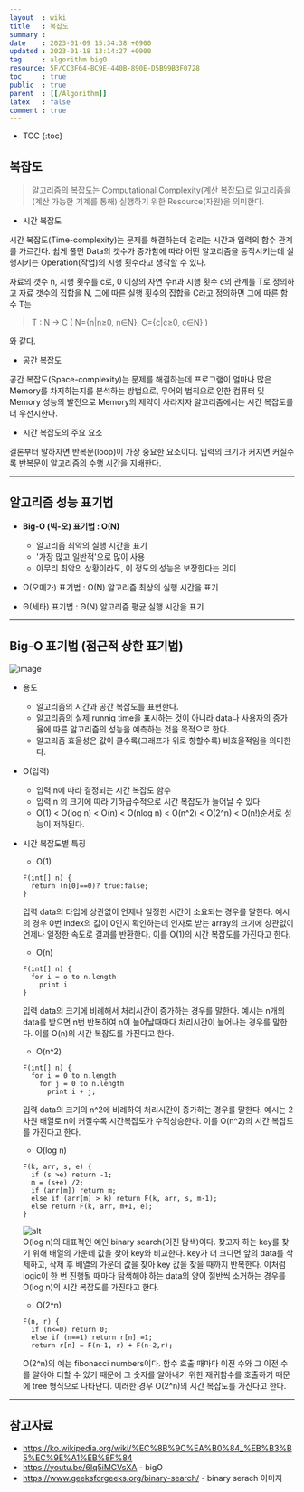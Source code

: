 ```yaml
---
layout  : wiki
title   : 복잡도 
summary : 
date    : 2023-01-09 15:34:38 +0900
updated : 2023-01-18 13:14:27 +0900
tag     : algorithm bigO
resource: 5F/CC3F64-BC9E-440B-890E-D5B99B3F0728
toc     : true
public  : true
parent  : [[/Algorithm]]
latex   : false
comment : true
---
```

* TOC
{:toc}

## 복잡도

> 알고리즘의 복잡도는 Computational Complexity(계산 복잡도)로 알고리즘을 (계산 가능한 기계를 통해) 실행하기 위한 Resource(자원)을 의미한다.
 

- 시간 복잡도

 시간 복잡도(Time-complexity)는 문제를 해결하는데 걸리는 시간과 입력의 함수 관계를 가르킨다. 쉽게 풀면 Data의 갯수가 증가함에 따라 어떤 알고리즘을 동작시키는데 실행시키는 Operation(작업)의 시행 횟수라고 생각할 수 있다. 
 
자료의 갯수 n, 시행 횟수를 c로, 0 이상의 자연 수n과 시행 횟수 c의 관계를 T로 정의하고
자료 갯수의 집합을 N, 그에 따른 실행 횟수의 집합을 C라고 정의하면 그에 따른 함수 T는

> T : N -> C ( N={n|n≥0, n∈N}, C={c|c≥0, c∈N} ) 

와 같다.


- 공간 복잡도

 공간 복잡도(Space-complexity)는 문제를 해결하는데 프로그램이 얼마나 많은 Memory를 차지하는지를 분석하는 방법으로, 무어의 법칙으로 인한 컴퓨터 및 Memory 성능의 발전으로 Memory의 제약이 사라지자 알고리즘에서는 시간 복잡도를 더 우선시한다.
 

- 시간 복잡도의 주요 요소

 결론부터 말하자면 반복문(loop)이 가장 중요한 요소이다. 입력의 크기가 커지면 커질수록 반복문이 알고리즘의 수행 시간을 지배한다.
 

---
 
## 알고리즘 성능 표기법

- **Big-O (빅-오) 표기법 : O(N)**
  - 알고리즘 최악의 실행 시간을 표기
  - '가장 많고 일반적'으로 많이 사용
  - 아무리 최악의 상황이라도, 이 정도의 성능은 보장한다는 의미


- Ω(오메가) 표기법 : Ω(N)
  알고리즘 최상의 실행 시간을 표기


- Θ(세타) 표기법 : Θ(N)
  알고리즘 평균 실행 시간을 표기
  
---

## Big-O 표기법 (점근적 상한 표기법)

![image](https://img1.daumcdn.net/thumb/R1280x0/?scode=mtistory2&fname=https%3A%2F%2Ft1.daumcdn.net%2Fcfile%2Ftistory%2F99EF1E395C7EB4B601)

- 용도
  - 알고리즘의 시간과 공간 복잡도를 표현한다.
  - 알고리즘의 실제 runnig time을 표시하는 것이 아니라 data나 사용자의 증가율에 따른 알고리즘의 성능을 예측하는 것을 목적으로 한다.
  - 알고리즘 효율성은 값이 클수록(그래프가 위로 향할수록) 비효율적임을 의미한다.
  

- O(입력)
    - 입력 n에 따라 결정되는 시간 복잡도 함수
    - 입력 n 의 크기에 따라 기하급수적으로 시간 복잡도가 늘어날 수 있다
    - O(1) < O(log n) < O(n) < O(nlog n) < O(n^2) < O(2^n) < O(n!)순서로 성능이 저하된다.


- 시간 복잡도별 특징

  - O(1)
  ```
  F(int[] n) {
    return (n[0]==0)? true:false;
  }
  ```
  입력 data의 타입에 상관없이 언제나 일정한 시간이 소요되는 경우를 말한다. 예시의 경우 0번 index의 값이 0인지 확인하는데 
  인자로 받는 array의 크기에 상관없이 언제나 일정한 속도로 결과를 반환한다. 이를 O(1)의 시간 복잡도를 가진다고 한다.

  - O(n)
  ```
  F(int[] n) {
    for i = o to n.length
      print i
  }
  ```
  입력 data의 크기에 비례해서 처리시간이 증가하는 경우를 말한다. 예시는 n개의 data를 받으면 n번 반복하여 n이 늘어날때마다 
  처리시간이 늘어나는 경우를 말한다. 이를 O(n)의 시간 복잡도를 가진다고 한다.

  - O(n^2)
  ```
  F(int[] n) {
    for i = 0 to n.length
      for j = 0 to n.length
        print i + j;
  ```
  입력 data의 크기의 n^2에 비례하여 처리시간이 증가하는 경우를 말한다. 예시는 2차원 배열로 n이 커질수록 시간복잡도가 수직상승한다.
  이를 O(n^2)의 시간 복잡도를 가진다고 한다.

  - O(log n)
  ```
  F(k, arr, s, e) {
    if (s >e) return -1;
    m = (s+e) /2;
    if (arr[m]) return m;
    else if (arr[m] > k) return F(k, arr, s, m-1);
    else return F(k, arr, m+1, e); 
  }
  ```
  ![alt](https://media.geeksforgeeks.org/wp-content/uploads/20220309171621/BinarySearch.png)  
  O(log n)의 대표적인 예인 binary search(이진 탐색)이다. 찾고자 하는 key를 찾기 위해 배열의 가운데 값을 
  찾아 key와 비교한다. key가 더 크다면 앞의 data를 삭제하고, 삭제 후 배열의 가운데 값을 찾아 key 값을 찾을
  때까지 반복한다. 이처럼 logic이 한 번 진행될 때마다 탐색해야 하는 data의 양이 절반씩 소거하는 경우를 O(log n)의
  시간 복잡도를 가진다고 한다.

  - O(2^n)
  ```
  F(n, r) {
    if (n<=0) return 0;
    else if (n==1) return r[n] =1;
    return r[n] = F(n-1, r) + F(n-2,r);
  ```
  O(2^n)의 예는 fibonacci numbers이다. 함수 호출 때마다 이전 수와 그 이전 수를 알아야 더할 수 있기 때문에
  그 숫자를 알아내기 위한 재귀함수를 호출하기 때문에 tree 형식으로 나타난다. 이러한 경우 O(2^n)의 시간 복잡도를
  가진다고 한다. 

---

## 참고자료
- https://ko.wikipedia.org/wiki/%EC%8B%9C%EA%B0%84_%EB%B3%B5%EC%9E%A1%EB%8F%84
- https://youtu.be/6Iq5iMCVsXA - bigO 
- https://www.geeksforgeeks.org/binary-search/ - binary serach 이미지
